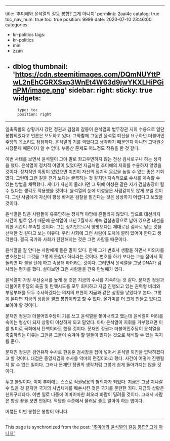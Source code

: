 
---
title: '추미애와 윤석열의 갈등 봉합? 그게 아니지'
permlink: 2aai4c
catalog: true
toc_nav_num: true
toc: true
position: 9999
date: 2020-07-10 23:46:00
categories:
- kr-politics
tags:
- kr-politics
- mini
- zzan
- dblog
thumbnail: 'https://cdn.steemitimages.com/DQmNUYttPwL2nEhCGRXSxp3WnEt4W63d9jwYKXLHiPGinPM/image.png'
sidebar:
    right:
        sticky: true
widgets:
    -
        type: toc
        position: right
---


일촉즉발의 상황까지 갔던 정권과 검찰의 갈등이 윤석열의 법무장관 지휘 수용으로 일단 봉합되었다고 언론은 보도하고 있다. 그와함께 그동안 윤석열 퇴진을 요구하던 더불어민주당의 목소리도 잠잠하다. 윤석열의 기를 꺽었다고 생각하기 때문인지 아니면 고박원순 시장문제 때문이지 알 수 없다. 부동산 문제도 어느정도 작용을 한 것 같다.

이번 사태를 보면서 윤석열이 그야 말로 좌고우면하지 않는 천상 검사로구나 하는 생각을 했다. 윤석열이 정치적 야망이 있었다면 지금처럼 추미애의 지휘를 수용하지 않았을 것이다. 정치적인 야망이 있었으면 이번이 자신의 정치적 몸값을 높일 수 있는 좋은 기회였다. 그런데 그런 길을 걷기 보다는 굴복하는 것 같지만 지속적으로 수사를 계속할 수 있는 방법을 채택했다. 게다가 자신이 물러나면 그 뒤에 이성윤 같은 자가 검찰총장이 될 수 있다는 생각도 작용했을 것이다. 윤석열의 눈에 이성윤은 사람같지도 않게 보일 것이다. 그런 사람에게 자신이 평생 바쳐온 검찰을 맡긴다는 것은 상상하기 어렵다고 보았을 것이다.

윤석열은 많은 사람들이 유혹당하는 정치적 야망에 흔들리지 않았다. 앞으로 대선까지 시간이 별로 없기 때문에 윤석열이 내년 7월까지 계속 검찰총장으로 남아 있으면 대선을 위한 시간이 부족할 것이다. 그는 정치인으로서 양명보다는 제대로된 검사로 남는 것을 선택한 것 같다고 보는 이유다. 우리 사회에 그런 사람이 도처에 깔려 있어야 한다고 생각한다. 결국 국가와 사회가 탄탄해지는 것은 그런 사람들 때문이다.

윤석열을 잘 안다는 사람에게 들은 말이 있다. 한때 그가 변호사 생활을 하면서 피의자를 변호했는데 그것을 그렇게 못참아 하더라는 것이다. 변호를 하기 보다는 그놈 잡아서 확돌리면 다 불을 텐데 하고 속상해 하더라는 것이다. 그러면서 윤석열을 그냥 DNA가 검사라는 평가를 했다. 살다보면 그런 사람들을 간혹 만날때가 있다.

윤석열이 가장 우선순서를 높게 둔 것은 지금의 수사를 지속하는 것 같다. 문재인 정권과 더불어민주당의 축출 및 탄핵시도를 모두 회피하고 지금 진행되고 있는 권력형 비리와 부정부패를 모두 수사하겠다는 의지의 표현이 지금과 같은 상황을 낳았다고 본다. 그렇게 본다면 지금의 상황을 결코 봉합이라고 할 수 없다. 올가미를 더 크게 만들고 있다고 보아야 할 것이다. 

문재인 정권과 더불어민주당이 기를 쓰고 윤석열을 쫓아내려고 했는데 윤석열이 머리를 숙이는 형상이 되자 상황이 이상하게 되고 말았다. 아마 윤석열이 지휘를 거부했으면 이를 빌미로 국회에서 탄핵이라도 했을 것이다. 문재인 정권과 더불어민주당이 윤석열을 축출하려는 이유는 그만큼 그들이 숨겨야 할 일들이 많다는 것으로 해석할 수 있는 여지를 준다.

문재인 정권은 검언유착 수사로 한동훈 검사장을 잡아 넣어서 윤석열 퇴진을 압박하겠다고 할 것이다. 대검은 중앙지검의 수사를 악마의 편집이라고 했다. 사건이 어떻게 진행될지 알 수 없는 일이다. 그러나 문재인 정권의 생각처럼 그렇게 쉽게 돌아가지는 않을 것이다.

두고 볼일이다. 이미 추미애는 스스로 직권남용의 혐의자가 되었다. 지금은 그냥 지나갈 수 있을 것 같지만 국가의 사법체계를 훼손시킨 것은 국기를 문란한 죄다. 지금의 상황은 친위구데타다. 이번 일로 나중에 어마어마한 회오리 바람이 밀려올 것이다. 그래서 사람은 항상 끝을 보면 안된다. 적당한 수준에서 물러날 줄도 알아야 하는 법이다.

어쨓든 이번 봉합은 봉합이 아니다.

- - -

This page is synchronized from the post: ['추미애와 윤석열의 갈등 봉합? 그게 아니지'](https://steemit.com/@oldstone/2aai4c)
